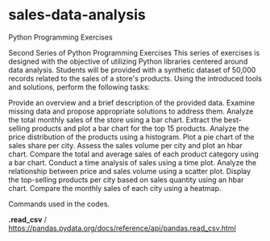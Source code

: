 # sales-data-analysis
Python Programming Exercises

Second Series of Python Programming Exercises This series of exercises is designed with the objective of utilizing Python libraries centered around data analysis. Students will be provided with a synthetic dataset of 50,000 records related to the sales of a store's products. Using the introduced tools and solutions, perform the following tasks:

Provide an overview and a brief description of the provided data.
Examine missing data and propose appropriate solutions to address them.
Analyze the total monthly sales of the store using a bar chart.
Extract the best-selling products and plot a bar chart for the top 15 products.
Analyze the price distribution of the products using a histogram.
Plot a pie chart of the sales share per city.
Assess the sales volume per city and plot an hbar chart.
Compare the total and average sales of each product category using a bar chart.
Conduct a time analysis of sales using a time plot.
Analyze the relationship between price and sales volume using a scatter plot.
Display the top-selling products per city based on sales quantity using an hbar chart.
Compare the monthly sales of each city using a heatmap.

Commands used in the codes.

**.read_csv** / https://pandas.pydata.org/docs/reference/api/pandas.read_csv.html
